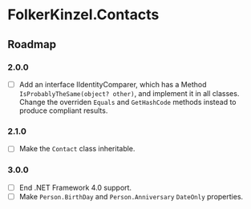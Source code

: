 ﻿# FolkerKinzel.Contacts
## Roadmap

### 2.0.0
- [ ] Add an interface IIdentityComparer, which has a Method `IsProbablyTheSame(object? other)`, and implement it in all classes. Change
the overriden `Equals` and `GetHashCode` methods instead to produce compliant results.

### 2.1.0
- [ ] Make the `Contact` class inheritable.

### 3.0.0
- [ ] End .NET Framework 4.0 support.
- [ ] Make `Person.BirthDay` and `Person.Anniversary`  `DateOnly` properties.